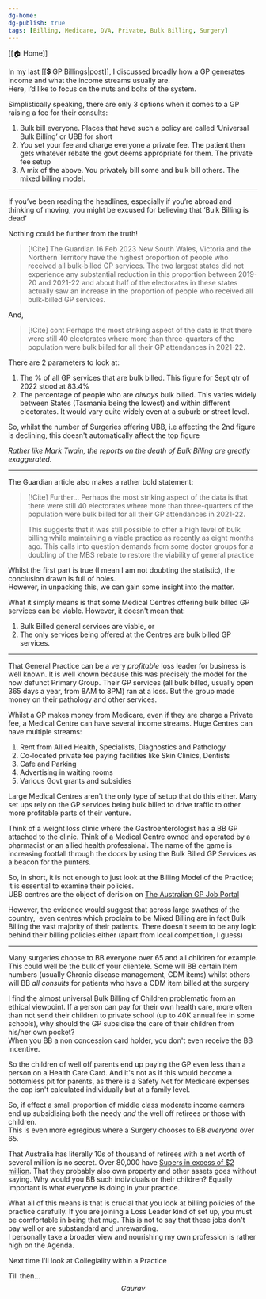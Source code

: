 ```yaml
---
dg-home: 
dg-publish: true
tags: [Billing, Medicare, DVA, Private, Bulk Billing, Surgery]
---
```

[[🏠 Home]]

In my last [[💲 GP Billings|post]], I discussed broadly how a GP generates income and what the income streams usually are.  
Here, I’d like to focus on the nuts and bolts of the system.

Simplistically speaking, there are only 3 options when it comes to a GP raising a fee for their consults:  
1) Bulk bill everyone. Places that have such a policy are called ‘Universal Bulk Billing’ or UBB for short  
2) You set your fee and charge everyone a private fee. The patient then gets whatever rebate the govt deems appropriate for them. The private fee setup  
3) A mix of the above. You privately bill some and bulk bill others. The mixed billing model.

---

If you’ve been reading the headlines, especially if you’re abroad and thinking of moving, you might be excused for believing that ‘Bulk Billing is dead’

Nothing could be further from the truth!


>[!Cite] The Guardian 16 Feb 2023
> New South Wales, Victoria and the Northern Territory have the highest proportion of people who received all bulk-billed GP services. The two largest states did not experience any substantial reduction in this proportion between 2019-20 and 2021-22 and about half of the electorates in these states actually saw an increase in the proportion of people who received all bulk-billed GP services.

And,

>[!Cite] cont
>Perhaps the most striking aspect of the data is that there were still 40 electorates where more than three-quarters of the population were bulk billed for all their GP attendances in 2021-22.

There are 2 parameters to look at:   

1) The % of all GP services that are bulk billed. This figure for Sept qtr of 2022 stood at 83.4%  
2) The percentage of people who are _always_ bulk billed. This varies widely between States (Tasmania being the lowest) and within different electorates. It would vary quite widely even at a suburb or street level. 

So, whilst the number of Surgeries offering UBB, i.e affecting the 2nd figure is declining, this doesn't automatically affect the top figure


_Rather like Mark Twain, the reports on the death of Bulk Billing are greatly exaggerated._

---

The Guardian article also makes a rather bold statement:
>[!Cite] Further...
> Perhaps the most striking aspect of the data is that there were still 40 electorates where more than three-quarters of the population were bulk billed for all their GP attendances in 2021-22.
> 
> This suggests that it was still possible to offer a high level of bulk billing while maintaining a viable practice as recently as eight months ago. This calls into question demands from some doctor groups for a doubling of the MBS rebate to restore the viability of general practice

Whilst the first part is true (I mean I am not doubting the statistic), the conclusion drawn is full of holes.  
However, in unpacking this, we can gain some insight into the matter.

What it simply means is that some Medical Centres offering bulk billed GP services can be viable. However, it doesn't mean that:  
1. Bulk Billed general services are viable, or
2. The only services being offered at the Centres are bulk billed GP services.
---

That General Practice can be a very _profitable_ loss leader for business is well known. It is well known because this was precisely the model for the now defunct Primary Group. Their GP services (all bulk billed, usually open 365 days a year, from 8AM to 8PM) ran at a loss. But the group made money on their pathology and other services. 

Whilst a GP makes money from Medicare, even if they are charge a Private fee, a Medical Centre can have several income streams. 
Huge Centres can have multiple streams:
1. Rent from Allied Health, Specialists, Diagnostics and Pathology
1. Co-located private fee paying facilities like Skin Clinics, Dentists
1. Cafe and Parking
1. Advertising in waiting rooms
1. Various Govt grants and subsidies

Large Medical Centres aren't the only type of setup that do this either. Many set ups rely on the GP services being bulk billed to drive traffic to other more profitable parts of their venture.

Think of a weight loss clinic where the Gastroenterologist has a BB GP attached to the clinic. Think of a Medical Centre owned and operated by a pharmacist or an allied health professional. The name of the game is increasing footfall through the doors by using the Bulk Billed GP Services as a beacon for the punters.

So, in short, it is not enough to just look at the Billing Model of the Practice; it is essential to examine their policies.  
UBB centres are the object of derision on [The Australian GP Job Portal](https://www.facebook.com/groups/OzDocPortal/) 

However, the evidence would suggest that across large swathes of the country,  even centres which proclaim to be Mixed Billing are in fact Bulk Billing the vast majority of their patients. There doesn't seem to be any logic behind their billing policies either (apart from local competition, I guess)

---

Many surgeries choose to BB everyone over 65 and all children for example. This could well be the bulk of your clientele. Some will BB certain Item numbers (usually Chronic disease management, CDM items) whilst others will BB _all consults_ for patients who have a CDM item billed at the surgery 

  
I find the almost universal Bulk Billing of Children problematic from an ethical viewpoint. If a person can pay for their own health care, more often than not send their children to private school (up to 40K annual fee in some schools), why should the GP subsidise the care of their children from his/her own pocket?   
When you BB a non concession card holder, you don't even receive the BB incentive.  
  
So the children of well off parents end up paying the GP even less than a person on a Health Care Card. And it's not as if this would become a bottomless pit for parents, as there is a Safety Net for Medicare expenses the cap isn't calculated individually but at a family level.  

So, if effect a small proportion of middle class moderate income earners end up subsidising both the needy _and_ the well off retirees or those with children.  
This is even more egregious where a Surgery chooses to BB _everyone_ over 65. 

That Australia has literally 10s of thousand of retirees with a net worth of several million is no secret. Over 80,000 have [Supers in excess of $2 million](https://www.afr.com/policy/tax-and-super/almost-80-000-aussies-have-2m-in-super-costing-the-budget-billions-20220812-p5b9ae). That they probably also own property and other assets goes without saying. Why would you BB such individuals or their children? Equally important is what everyone is doing in your practice.

What all of this means is that is crucial that you look at billing policies of the practice carefully. If you are joining a Loss Leader kind of set up, you must be comfortable in being that mug. This is not to say that these jobs don't pay well or are substandard and unrewarding.  
I personally take a broader view and nourishing my own profession is rather high on the Agenda.

Next time I'll look at Collegiality within a Practice

Till then...
$$Gaurav$$